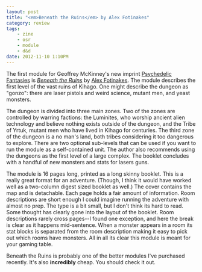 ```yaml
---
layout: post
title: "<em>Beneath the Ruins</em> by Alex Fotinakes"
category: review
tags:
    - zine
    - osr
    - module
    - d&d
date: 2012-11-10 1:10PM
---
```


The first module for Geoffrey McKinney's new imprint [Psychedelic Fantasies][1] is [_Beneath the Ruins_][2] by [Alex Fotinakes][3]. The module describes the first level of the vast ruins of Kihago. One might describe the dungeon as "gonzo": there are laser pistols and weird science, mutant men, and yeast monsters.

The dungeon is divided into three main zones. Two of the zones are controlled by warring factions: the Luminites, who worship ancient alien technology and believe nothing exists outside of the dungeon, and the Tribe of Yrtuk, mutant men who have lived in Kihago for centuries. The third zone of the dungeon is a no man's land, both tribes considering it too dangerous to explore. There are two optional sub-levels that can be used if you want to run the module as a self-contained unit. The author also recommends using the dungeons as the first level of a large complex. The booklet concludes with a handful of new monsters and stats for lasers guns.

The module is 16 pages long, printed as a long skinny booklet. This is a really great format for an adventure. (Though, I think it would have worked well as a two-column digest sized booklet as well.) The cover contains the map and is detachable. Each page holds a fair amount of information. Room descriptions are short enough I could imagine running the adventure with almost no prep. The type is a bit small, but I don't think its hard to read. Some thought has clearly gone into the layout of the booklet. Room descriptions rarely cross pages--I found one exception, and here the break is clear as it happens mid-sentence. When a monster appears in a room its stat blocks is separated from the room description making it easy to pick out which rooms have monsters. All in all its clear this module is meant for your gaming table.

Beneath the Ruins is probably one of the better modules I've purchased recently. It's also **incredibly** cheap. You should check it out.


[1]: http://psychedelicfantasies.blogspot.ca/
[2]: http://psychedelicfantasies.blogspot.ca/2012/08/the-first-psychedelic-fantasies-module.html
[3]: http://wizardsmutantslaserpistols.blogspot.ca/